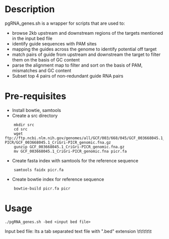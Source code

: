 # Description 

pgRNA_genes.sh is a wrapper for scripts that are used to: 
  - browse 2kb upstream and downstream regions of the targets mentioned in the input bed file
  - identify guide sequences with PAM sites
  - mapping the guides across the genome to identify potential off target
  - match pairs of guide from upstream and downstream the target to filter them on the basis of GC content
  - parse the alignment map to filter and sort on the basis of PAM, mismatches and GC content
  - Subset top 4 pairs of non-redundant guide RNA pairs

# Pre-requisites 

- Install bowtie, samtools
- Create a src directory
```
    mkdir src
    cd src
    wget ftp://ftp.ncbi.nlm.nih.gov/genomes/all/GCF/003/668/045/GCF_003668045.1_CriGri-PICR/GCF_003668045.1_CriGri-PICR_genomic.fna.gz
    gunzip GCF_003668045.1_CriGri-PICR_genomic.fna.gz 
    mv GCF_003668045.1_CriGri-PICR_genomic.fna picr.fa
```
- Create fasta index with samtools for the reference sequence
```
    samtools faidx picr.fa
```
- Create bowtie index for reference sequence
```
    bowtie-build picr.fa picr
```
# Usage 
```
./pgRNA_genes.sh -bed <input bed file>
```
Input bed file: Its a tab separated text file with ".bed" extension 
                <chr>\t<start>\t<stop>\t<name>\t<score>\t<strand>
